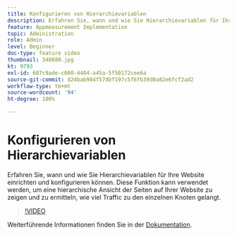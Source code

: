 ```yaml
---
title: Konfigurieren von Hierarchievariablen
description: Erfahren Sie, wann und wie Sie Hierarchievariablen für Ihre Website einrichten und konfigurieren können. Diese Funktion kann verwendet werden, um eine hierarchische Ansicht der Seiten auf Ihrer Website zu zeigen und zu ermitteln, wie viel Traffic zu den einzelnen Knoten gelangt.
feature: Appmeasurement Implementation
topic: Administration
role: Admin
level: Beginner
doc-type: feature video
thumbnail: 340680.jpg
kt: 9793
exl-id: 607c9ade-c060-4484-a45a-5f50172cee6a
source-git-commit: d24bab984f57dbf197c5f6fb39d0a82e6fcf2ad2
workflow-type: tm+mt
source-wordcount: '94'
ht-degree: 100%

---
```


# Konfigurieren von Hierarchievariablen

Erfahren Sie, wann und wie Sie Hierarchievariablen für Ihre Website einrichten und konfigurieren können. Diese Funktion kann verwendet werden, um eine hierarchische Ansicht der Seiten auf Ihrer Website zu zeigen und zu ermitteln, wie viel Traffic zu den einzelnen Knoten gelangt.

>[!VIDEO](https://video.tv.adobe.com/v/340680/?quality=12&learn=on)

Weiterführende Informationen finden Sie in der [Dokumentation](https://experienceleague.adobe.com/docs/analytics/implementation/vars/page-vars/hier.html?lang=de).
